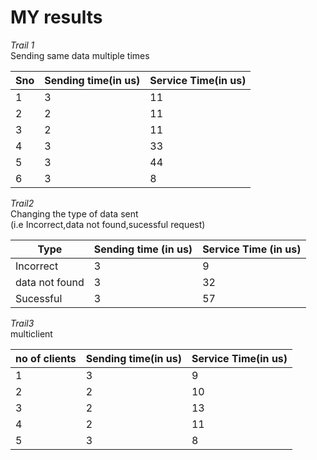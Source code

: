  # MY results

*Trail 1*<br>
Sending same data multiple times<br>


|  Sno |  Sending time(in us)  |  Service Time(in us) |  
|---|---|---|
| 1 |    3|  11  | 
|  2 |   2 |  11 |  
|   3|   2| 11 | 
| 4 |    3|  33  | 
|  5 |   3 |  44 |  
|   6|   3| 8 | 

*Trail2*<br>
Changing the type of data sent<br>(i.e Incorrect,data not found,sucessful request)

|  Type |  Sending time (in us) |  Service Time (in us)|  
|---|---|---|
| Incorrect |    3|  9  | 
|  data not found |   3 |  32  |  
|   Sucessful|   3| 57  | 

*Trail3*<br>
multiclient

|  no of clients |  Sending time(in us)  |  Service Time(in us) |  
|---|---|---|
| 1 |    3|  9  | 
|  2 |   2 | 10  |  
|   3|    2| 13 | 
|  4 |   2 |  11 |  
|   5|    3|8  | 
